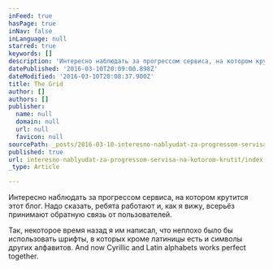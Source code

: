 ```yaml
---
inFeed: true
hasPage: true
inNav: false
inLanguage: null
starred: true
keywords: []
description: 'Интересно наблюдать за прогрессом сервиса, на котором крутится этот блог. Надо сказать, ребята работают и, как я вижу, всерьёз принимают обратную связь от пользователей.'
datePublished: '2016-03-10T20:09:00.898Z'
dateModified: '2016-03-10T20:08:37.900Z'
title: The Grid
author: []
authors: []
publisher:
  name: null
  domain: null
  url: null
  favicon: null
sourcePath: _posts/2016-03-10-interesno-nablyudat-za-progressom-servisa-na-kotorom-krutit.md
published: true
url: interesno-nablyudat-za-progressom-servisa-na-kotorom-krutit/index.html
_type: Article

---
```

Интересно наблюдать за прогрессом сервиса, на котором крутится этот блог. Надо сказать, ребята работают и, как я вижу, всерьёз принимают обратную связь от пользователей.

Так, некоторое время назад я им написал, что неплохо было бы использовать шрифты, в которых кроме латиницы есть и символы других алфавитов. And now Cyrillic and Latin alphabets works perfect together.